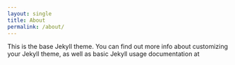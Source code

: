 ```yaml
---
layout: single
title: About
permalink: /about/
---
```


This is the base Jekyll theme. You can find out more info about customizing your Jekyll theme, as well as basic Jekyll usage documentation at